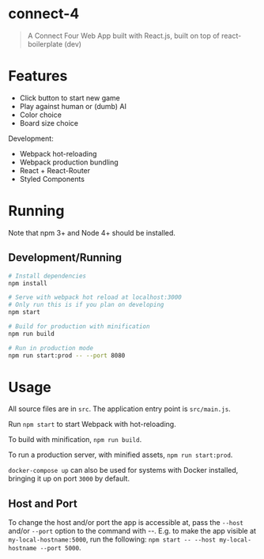 # connect-4

> A Connect Four Web App built with React.js, built on top of react-boilerplate (dev)

# Features

- Click button to start new game
- Play against human or (dumb) AI
- Color choice
- Board size choice

Development: 
 - Webpack hot-reloading
 - Webpack production bundling
 - React + React-Router
 - Styled Components

# Running

Note that npm 3+ and Node 4+ should be installed.

## Development/Running
``` bash
# Install dependencies
npm install

# Serve with webpack hot reload at localhost:3000
# Only run this is if you plan on developing
npm start

# Build for production with minification
npm run build

# Run in production mode
npm run start:prod -- --port 8080

```

# Usage

All source files are in `src`. The application entry point is `src/main.js`.

Run `npm start` to start Webpack with hot-reloading. 

To build with minification, `npm run build`.

To run a production server, with minified assets, `npm run start:prod`.


`docker-compose up` can also be used for systems with Docker installed, bringing it up on port `3000` by default.

## Host and Port

To change the host and/or port the app is accessible at, pass the `--host` and/or `--port` option to the command with --. E.g. to make the app visible at `my-local-hostname:5000`, run the following: `npm start -- --host my-local-hostname --port 5000`.